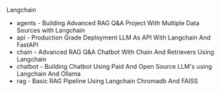 Langchain

- agents - Building Advanced RAG Q&A Project With Multiple Data Sources with Langchain
- api - Production Grade Deployment LLM As API With Langchain And FastAPI
- chain - Advanced RAG Q&A Chatbot With Chain And Retrievers Using Langchain
- chatbot - Building Chatbot Using Paid And Open Source LLM's using Langchain And Ollama
- rag - Basic RAG Pipeline Using Langchain Chromadb And FAISS





